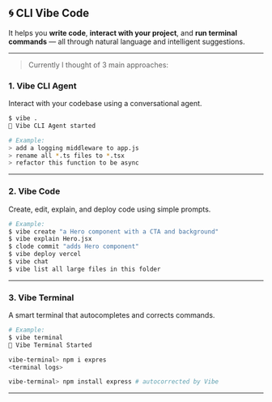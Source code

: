## 🌀 CLI Vibe Code
It helps you **write code**, **interact with your project**, and **run terminal commands** — all through natural language and intelligent suggestions.

---

> Currently I thought of 3 main approaches:

### 1. Vibe CLI Agent

Interact with your codebase using a conversational agent.

```bash
$ vibe .
🌈 Vibe CLI Agent started

# Example:
> add a logging middleware to app.js  
> rename all *.ts files to *.tsx  
> refactor this function to be async
```

---

### 2. Vibe Code

Create, edit, explain, and deploy code using simple prompts.

```bash
# Example:
$ vibe create "a Hero component with a CTA and background"
$ vibe explain Hero.jsx
$ clode commit "adds Hero component"
$ vibe deploy vercel
$ vibe chat
$ vibe list all large files in this folder
```

---

### 3. Vibe Terminal

A smart terminal that autocompletes and corrects commands.

```bash
# Example:
$ vibe terminal
🌈 Vibe Terminal Started

vibe-terminal> npm i expres
<terminal logs>

vibe-terminal> npm install express # autocorrected by Vibe
```

---

